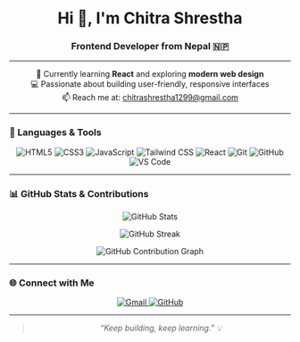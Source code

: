 <h1 align="center">Hi 👋, I'm Chitra Shrestha</h1>
<h3 align="center">Frontend Developer from Nepal 🇳🇵</h3>

---

<p align="center">
  🌱 Currently learning <b>React</b> and exploring <b>modern web design</b>  
  <br>
  💻 Passionate about building user-friendly, responsive interfaces  
  <br>
  📫 Reach me at: <a href="mailto:chitrashrestha1299@gmail.com">chitrashrestha1299@gmail.com</a>
</p>

---

### 🧰 Languages & Tools

<p align="center">
  <img alt="HTML5" src="https://img.shields.io/badge/HTML5-E34F26?style=for-the-badge&logo=html5&logoColor=white" />
  <img alt="CSS3" src="https://img.shields.io/badge/CSS3-1572B6?style=for-the-badge&logo=css3&logoColor=white" />
  <img alt="JavaScript" src="https://img.shields.io/badge/JavaScript-F7DF1E?style=for-the-badge&logo=javascript&logoColor=black" />
  <img alt="Tailwind CSS" src="https://img.shields.io/badge/TailwindCSS-38B2AC?style=for-the-badge&logo=tailwind-css&logoColor=white" />
  <img alt="React" src="https://img.shields.io/badge/React-20232A?style=for-the-badge&logo=react&logoColor=61DAFB" />
  <img alt="Git" src="https://img.shields.io/badge/Git-F05032?style=for-the-badge&logo=git&logoColor=white" />
  <img alt="GitHub" src="https://img.shields.io/badge/GitHub-181717?style=for-the-badge&logo=github&logoColor=white" />
  <img alt="VS Code" src="https://img.shields.io/badge/VS%20Code-007ACC?style=for-the-badge&logo=visual-studio-code&logoColor=white" />
</p>

---

### 📊 GitHub Stats & Contributions

<p align="center">
  <img alt="GitHub Stats" src="https://github-readme-stats.vercel.app/api?username=ChitraShrestha12&show_icons=true&theme=radical&hide_border=true&include_all_commits=true&count_private=true" />
</p>

<p align="center">
  <img alt="GitHub Streak" src="https://github-readme-streak-stats.herokuapp.com/?user=ChitraShrestha12&theme=radical&hide_border=true" />
</p>

<p align="center">
  <img alt="GitHub Contribution Graph" src="https://activity-graph.herokuapp.com/graph?username=ChitraShrestha12&theme=react-dark&hide_border=true" />
</p>

---

### 🌐 Connect with Me

<p align="center">
  <a href="mailto:chitrashrestha1299@gmail.com" target="_blank" rel="noopener noreferrer">
    <img alt="Gmail" src="https://img.shields.io/badge/Gmail-D14836?style=for-the-badge&logo=gmail&logoColor=white" />
  </a>
  <a href="https://github.com/ChitraShrestha12" target="_blank" rel="noopener noreferrer">
    <img alt="GitHub" src="https://img.shields.io/badge/GitHub-100000?style=for-the-badge&logo=github&logoColor=white" />
  </a>
</p>

---

> <p align="center" style="font-style: italic;">“Keep building, keep learning.” 💡</p>
